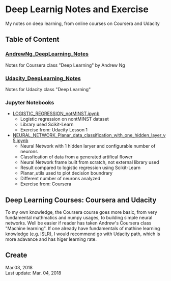 # Deep Learnig Notes and Exercise  
My notes on deep learning, from online courses on Coursera and Udacity   

## Table of Content  
### [AndrewNg_DeepLearning_Notes](https://github.com/SuperYuLu/Deep-Learning-Notes-Exercise/tree/master/AndrewNg_DeepLearning_Notes)  
Notes for Coursera class "Deep Learning" by Andrew Ng  

### [Udacity_DeepLearning_Notes](https://github.com/SuperYuLu/Deep-Learning-Notes-Exercise/tree/master/Udacity_DeepLearning_Notes)  
Notes for Udacity class "Deep Learning"  

### Jupyter Notebooks  
- [LOGISTIC_REGRESSION_notMINST.ipynb](https://github.com/SuperYuLu/Deep-Learning-Notes-Exercise/blob/master/LOGISTIC_REGRESSION_notMINST.ipynb)
  + Logistic regression on nontMINST dataset
  + Library used Scikit-Learn 
  + Exercise from: Udacity Lesson 1 
- [NEURAL_NETWORK_Planar_data_classification_with_one_hidden_layer_v5.ipynb](https://github.com/SuperYuLu/Deep-Learning-Notes-Exercise/blob/master/NEURAL_NETWORK_Planar_data_classification_with_one_hidden_layer_v5.ipynb)
  + Neural Network with 1 hidden laryer and configurable number of neurons 
  + Classfication of data from a generated artifical flower 
  + Neural Network frame built from scratch, not external library used
  + Result compared to logistic regression using Scikit-Learn
  + Planar_utils used to plot decision boundrary 
  + Different number of neurons analyzed 
  + Exercise from: Coursera
  
## Deep Learning Courses: Coursera and Udacity  

To my own knowledge, the Coursera course goes more basic, from very fundamental mathmatics and numpy usages, to building simple neural networks. Well be easier if reader has taken Andrew's Coursera class "Machine learning". If one already have fundamentals of mathine learning knowledge (e.g. ISLR), I would recommend go with Udacity path, which is more adavance and has higer learning rate.

## Create
Mar.03, 2018   
Last update: Mar. 04, 2018  



